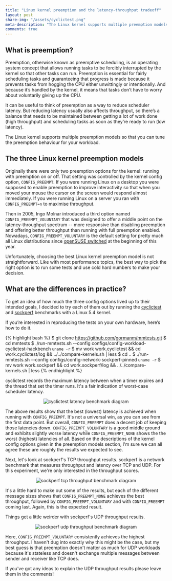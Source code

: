 ```yaml
---
title: "Linux kernel preemption and the latency-throughput tradeoff"
layout: post
share-img: "/assets/cyclictest.png"
meta-description: "The Linux kernel supports multiple preemption models. This post explains how to pick the right one for your workload using example benchmark data."
comments: true
---
```


## What is preemption?

Preemption, otherwise known as preemptive scheduling, is an operating
system concept that allows running tasks to be forcibly interrupted by
the kernel so that other tasks can run. Preemption is essential for
fairly scheduling tasks and guaranteeing that progress is made because
it prevents tasks from hogging the CPU either unwittingly or
intentionally. And because it’s handled by the kernel, it means that
tasks don’t have to worry about voluntarily giving up the CPU.

It can be useful to think of preemption as a way to reduce scheduler
latency. But reducing latency usually also affects throughput, so
there’s a balance that needs to be maintained between getting a lot of
work done (high throughput) and scheduling tasks as soon as they’re
ready to run (low latency).

The Linux kernel supports multiple preemption models so that you can
tune the preemption behaviour for your workload.

## The three Linux kernel preemption models

Originally there were only two preemption options for the kernel:
running with preemption on or off. That setting was controlled by the
kernel config option, `CONFIG_PREEMPT`. If you were running Linux on a
desktop you were supposed to enable preemption to improve interactivity
so that when you moved your mouse the cursor on the screen would respond
almost immediately. If you were running Linux on a server you ran with
`CONFIG_PREEMPT=n` to maximise throughput.

Then in 2005, Ingo Molnar introduced a third option named
`CONFIG_PREEMPT_VOLUNTARY` that was designed to offer a middle point on
the latency-throughput spectrum -- more responsive than disabling
preemption and offering better throughput than running with full
preemption enabled. Nowadays, `CONFIG_PREEMPT_VOLUNTARY` is the default
setting for pretty much all Linux distributions since [openSUSE
switched](https://bugzilla.suse.com/show_bug.cgi?id=1125004) at the
beginning of this year.

Unfortunately, choosing the best Linux kernel preemption model is not
straightforward. Like with most performance topics, the best way to pick
the right option is to run some tests and use cold hard numbers to make
your decision.

## What are the differences in practice?

To get an idea of how much the three config options lived up to their
intended goals, I decided to try each of them out by running the
[cyclictest](http://people.redhat.com/williams/latency-howto/rt-latency-howto.txt)
and [sockperf](https://github.com/Mellanox/sockperf) benchmarks with a
Linux 5.4 kernel.


If you’re interested in reproducing the tests on your own hardware,
here’s how to do it.

{% highlight bash %}
$ git clone https://github.com/gormanm/mmtests.git
$ cd mmtests
$ ./run-mmtests.sh --config configs/config-workload-cyclictest-hackbench `uname -r`
$ mv work work.cyclictest && cd work.cyclictest/log && ../../compare-kernels.sh | less
$ cd ..
$ ./run-mmtests.sh --config configs/config-network-sockperf-pinned `uname -r`
$ mv work work.sockperf && cd work.sockperf/log && ../../compare-kernels.sh | less
{% endhighlight %}

cyclictest records the maximum latency between when a timer expires and
the thread that set the timer runs. It's a fair indication of worst-case
scheduler latency. 

<center><img title="cyclictest latency benchmark diagram"
src="{{site.baseurl}}/assets/cyclictest.png"></center>

The above results show that the best (lowest) latency is achieved when
running with `CONFIG_PREEMPT`. It's not a universal win, as you can see
from the first data point. But overall, `CONFIG_PREEMPT` does a decent job
of keeping those latencies down. `CONFIG_PREEMPT_VOLUNTARY` is a good
middle ground and exhibits slightly worse latency while
`CONFIG_PREEMPT_NONE` shows the the worst (highest) latencies of all.
Based on the descriptions of the kernel config options given in the
preemption models section,  I'm sure we can all agree these are roughly
the results we expected to see.

Next, let's look at sockperf's TCP throughput results. sockperf is a
network benchmark that measures throughput and latency over TCP and UDP.
For this experiment, we're only interested in the throughput scores.

<center><img title="sockperf tcp throughput benchmark diagram"
src="{{site.baseurl}}/assets/sockperf-tcp-throughput.png"></center>

It's a little hard to make out some of the results, but each of the
different message sizes shows that `CONFIG_PREEMPT_NONE` achieves the
best throughput, followed by `CONFIG_PREEMPT_VOLUNTARY` and with
`CONFIG_PREEMPT` coming last. Again, this is the expected result.

Things get a little weirder with sockperf's UDP throughput results.
 
<center><img title="sockperf udp throughput benchmark diagram"
src="{{site.baseurl}}/assets/sockperf-udp-throughput.png"></center>

Here, `CONFIG_PREEMPT_VOLUNTARY` consistently achieves the highest
throughput. I haven't dug into exactly why this might be the case, but
my best guess is that preemption doesn't matter as much for UDP
workloads because it's stateless and doesn't exchange multiple messages
between sender and receiver like TCP does.

If you've got any ideas to explain the UDP throughput results please
leave them in the comments!

